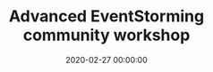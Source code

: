 ---
title: 'Advanced EventStorming community workshop'
description: >
 Creating multiple models for the same problem is one of the more important lessons that Domain-Driven Design teaches us. It is a lot cheaper to quickly iterate over them and throw away less useful prototypes before we even start coding. However, the way agile software teams gain knowledge about what to build is either by the product owner or business analyst serving as a proxy to domain knowledge. Domain knowledge usually ends up as second-hand news in either functional design documents or as user stories in some scrum tools like Jira. Second-hand knowledge is a significant risk when building software. Each time information is transferred just like doing the telephone game, the story is changed, and people make assumptions. Because as Alberto Brandolini said: ''It is not the domain expert''s knowledge that goes into production; it is the developer''s assumption of that knowledge that goes into production''.
 <br />
 <br />
 Sharing knowledge is way more effective if we actively collaborate to gain new insights about the problem at hand. There are a lot of tools available to achieve it, but they have a steep learning curve, resulting in most disciplines having their own tool to model in. To solve it, we need visual collaborative modelling to learn between multiple disciplines. EventStorming is a technique that can facilitate visual collaborative modelling between the different disciplines. It is easily learned and empowers continuous knowledge sharing without the need to know a tool.
 <br />
 <br />
 In this workshop, you will learn the essentials of EventStorming and how it can help you gain the necessary insights you need to deliver quality software. With our newly acquired domain knowledge, we can start modelling multiple models for the same problem with the Domain-Driven Design patterns. This way of visualising gives us the power to quickly iterate over the different models and figure out which will be the best to use. You will end up with the confidence to start your coding journey TDD style!
conference: 'Software Circus meetup'
type: 'workshop'
location: 'Amsterdan, The Netherlands'
website: 'https://www.meetup.com/Software-Circus/events/267877245/'
date: 2020-02-27 00:00:00
featured_image: 'https://secure.meetupstatic.com/photos/event/3/0/c/c/600_488952492.jpeg'
---